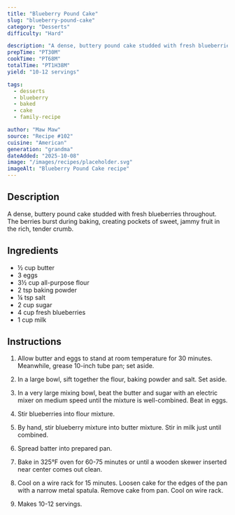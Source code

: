```yaml
---
title: "Blueberry Pound Cake"
slug: "blueberry-pound-cake"
category: "Desserts"
difficulty: "Hard"

description: "A dense, buttery pound cake studded with fresh blueberries throughout. The berries burst during baking, creating pockets of sweet, jammy fruit in the rich, tender crumb."
prepTime: "PT30M"
cookTime: "PT68M"
totalTime: "PT1H38M"
yield: "10-12 servings"

tags:
  - desserts
  - blueberry
  - baked
  - cake
  - family-recipe

author: "Maw Maw"
source: "Recipe #102"
cuisine: "American"
generation: "grandma"
dateAdded: "2025-10-08"
image: "/images/recipes/placeholder.svg"
imageAlt: "Blueberry Pound Cake recipe"
---
```


## Description

A dense, buttery pound cake studded with fresh blueberries throughout. The berries burst during baking, creating pockets of sweet, jammy fruit in the rich, tender crumb.

## Ingredients

- ½ cup butter
- 3 eggs
- 3½ cup all-purpose flour
- 2 tsp baking powder
- ¼ tsp salt
- 2 cup sugar
- 4 cup fresh blueberries
- 1 cup milk

## Instructions

1. Allow butter and eggs to stand at room temperature for 30 minutes. Meanwhile, grease 10-inch tube pan; set aside.

2. In a large bowl, sift together the flour, baking powder and salt. Set aside.

3. In a very large mixing bowl, beat the butter and sugar with an electric mixer on medium speed until the mixture is well-combined. Beat in eggs.

4. Stir blueberries into flour mixture.

5. By hand, stir blueberry mixture into butter mixture. Stir in milk just until combined.

6. Spread batter into prepared pan.

7. Bake in 325°F oven for 60-75 minutes or until a wooden skewer inserted near center comes out clean.

8. Cool on a wire rack for 15 minutes. Loosen cake for the edges of the pan with a narrow metal spatula. Remove cake from pan. Cool on wire rack.

9. Makes 10-12 servings.